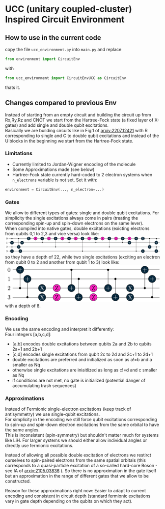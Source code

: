 # UCC (unitary coupled-cluster) Inspired Circuit Environment

## How to use in the current code
copy the file `ucc_environment.py` into `main.py` and replace
```python
from environment import CircuitEnv
```
with 
```python
from ucc_environment import CircuitEnvUCC as CircuitEnv
```
thats it.

## Changes compared to previous Env
Instead of starting from an empty circuit and building the circuit up from Rx,Ry,Rz and CNOT we start from the Hartree-Fock state (a fixed layer of X-gates) and add single and double qubit excitations.  
Basically we are building circuits like in Fig.1 of [arxiv:2207.12421](https://arxiv.org/abs/2207.12421) with R corresponding to single and C to double qubit excitations and instead of the U blocks in the beginning we start from the Hartree-Fock state.  

### Limitations
- Currently limited to Jordan-Wigner encoding of the molecule
- Some Approximations made (see below)
- Hartree-Fock state currently hard-coded to 2 electron systems when `n_electrons` variable is not set. Set it with:
```python
environment = CircuitEnv(..., n_electron=...)
```

### Gates
We allow to different types of gates: single and double qubit excitations. For simplicity the single excitations always come in pairs (treating the corresponding spin-up and spin-down electrons on the same lever).  
When compiled into native gates, double excitations (exicting electrons from qubits 0,1 to 2,3 and vice versa) look like:  
<img src="double_excitation.png" width=600>  
so they have a depth of 22, while two single excitations (exciting an electron from qubit 0 to 2 and another from qubit 1 to 3) look like:  
<img src="single_excitation.png" width=600>  
with a depth of 8.

### Encoding
We use the same encoding and interpret it differently:  
Four integers [a,b,c,d]:
- [a,b] encodes double excitations between qubits 2a and 2b to qubits 2a+1 and 2b+1
- [c,d] encodes single excitations from qubit 2c to 2d and 2c+1 to 2d+1
- double excitations are preferred and initialized as soon as a!=b and a smaller as Nq
- otherwise single excitations are iniaitlized as long as c!=d and c smaller as Nq
- if conditions are not met, no gate is initialized (potential danger of accumulating trash sequences)

### Approximations
Instead of Fermionic single-electron excitations (keep track of antisymmetry) we use single-qubit excitations.  
For simplicity in the encoding we still force qubit excitations corresponding to spin-up and spin-down electron excitations from the same orbital to have the same angles.  
This is inconsistent (spin-symmetry) but shouldn't matter much for systems like LiH. For larger systems we should either allow individual angles or directly use fermionic excitations.  
  
Instead of allowing all possible double excitation of electrons we restirct ourselves to spin-paired electrons from the same spatial orbitals (this corresponds to a quasi-particle excitation of a so-called hard-core Boson - see IA of [arxiv:2105.03836](https://arxiv.org/abs/2105.03836) ). So there is no approximation in the gate itself but an approximation in the range of different gates that we allow to be constructed.  

Reason for these approximations right now: Easier to adapt to current encoding and consistent in circuit depth (standard fermionic excitations vary in gate depth depending on the qubits on which they act).
